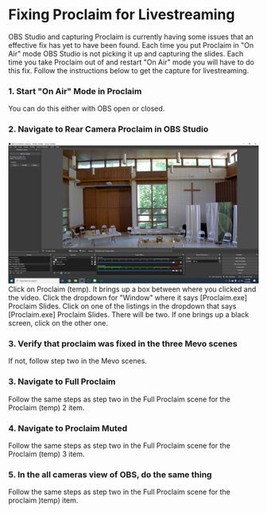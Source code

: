 # Fixing Proclaim for Livestreaming

OBS Studio and capturing Proclaim is currently having some issues that an effective fix has yet to have been found. Each time you put Proclaim in "On Air" mode OBS Studio is not picking it up and capturing the slides. Each time you take Proclaim out of and restart "On Air" mode you will have to do this fix. Follow the instructions below to get the capture for livestreaming. 

### 1. Start "On Air" Mode in Proclaim
You can do this either with OBS open or closed.

### 2. Navigate to Rear Camera Proclaim in OBS Studio
![OBS Rear Camera](../assets/proclaim-rear-cam.png)
Click on Proclaim (temp). It brings up a box between where you clicked and the video. Click the dropdown for "Window" where it says [Proclaim.exe] Proclaim Slides. Click on one of the listings in the dropdown that says [Proclaim.exe] Proclaim Slides. There will be two. If one brings up a black screen, click on the other one.

### 3. Verify that proclaim was fixed in the three Mevo scenes
If not, follow step two in the Mevo scenes.

### 3. Navigate to Full Proclaim
Follow the same steps as step two in the Full Proclaim scene for the Proclaim (temp) 2 item.

### 4. Navigate to Proclaim Muted 
Follow the same steps as step two in the Full Proclaim scene for the Proclaim (temp) 3 item.

### 5. In the all cameras view of OBS, do the same thing
Follow the same steps as step two in the Full Proclaim scene for the proclaim )temp) item.